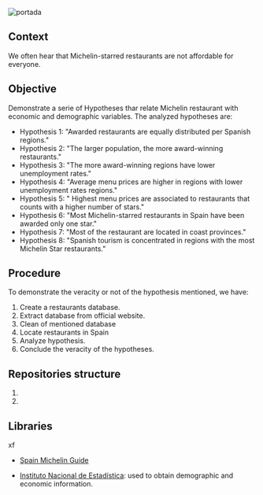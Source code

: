 ![portada](https://github.com/angelanavarrog/Restaurantes-con-Estrella/blob/master/images/image1.jpg)

## Context

We often hear that Michelin-starred restaurants are not affordable for everyone.


## Objective

Demonstrate a serie of Hypotheses thar relate Michelin restaurant with economic and demographic variables. The analyzed hypotheses are:

- Hypothesis 1: "Awarded restaurants are equally distributed per Spanish regions."
- Hypothesis 2: "The larger population, the more award-winning restaurants."
- Hypothesis 3: "The more award-winning regions have lower unemployment rates."
- Hypothesis 4: "Average menu prices are higher in regions with lower unemployment rates regions."
- Hypothesis 5: " Highest menu prices are associated to restaurants that counts with a higher number of stars."
- Hypothesis 6: "Most Michelin-starred restaurants in Spain have been awarded only one star."
- Hypothesis 7: "Most of the restaurant are located in coast provinces." 
- Hypothesis 8: "Spanish tourism is concentrated in regions with the most Michelin Star restaurants."


## Procedure

To demonstrate the veracity or not of the hypothesis mentioned, we have:

1. Create a restaurants database.
2. Extract database from official website.
3. Clean of mentioned database
4. Locate restaurants in Spain
5. Analyze hypothesis.
6. Conclude the veracity of the hypotheses.

## Repositories structure

1. 
2. 

## Libraries

xf
- [Spain Michelin Guide](https://guide.michelin.com/es/es/restaurantes/1-estrella-michelin/2-estrellas-michelin/3-estrellas-michelin)

- [Instituto Nacional de Estadística](https://www.ine.es/): used to obtain demographic and economic information.